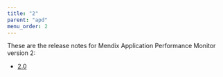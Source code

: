 ```yaml
---
title: "2"
parent: "apd"
menu_order: 2
---
```


These are the release notes for Mendix Application Performance Monitor version 2:

* [2.0](apm-2.0)